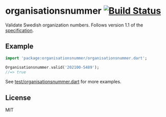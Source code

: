# organisationsnummer [![Build Status](https://github.com/organisationsnummer/dart/workflows/test/badge.svg)](https://github.com/organisationsnummer/dart/actions)

Validate Swedish organization numbers. Follows version 1.1 of the [specification](https://github.com/organisationsnummer/meta#package-specification-v11).

## Example

```dart
import 'package:organisationsnummer/organisationsnummer.dart';

Organisationsnummer.valid('202100-5489');
//=> true
```

See [test/organisationsnummer.dart](test/organisationsnummer.dart) for more examples.

## License

MIT
